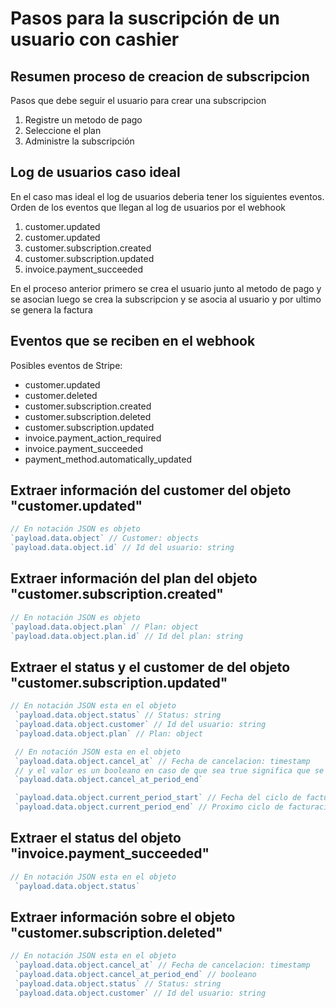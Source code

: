 # Pasos para la suscripción de un usuario con cashier

## Resumen proceso de creacion de subscripcion
Pasos que debe seguir el usuario para crear una subscripcion
1. Registre un metodo de pago
2. Seleccione el plan
3. Administre la subscripción

## Log de usuarios caso ideal
En el caso mas ideal el log de usuarios deberia tener los siguientes eventos.    
Orden de los eventos que llegan al log de usuarios por el webhook

1. customer.updated
2. customer.updated
3. customer.subscription.created
4. customer.subscription.updated
5. invoice.payment_succeeded

En el proceso anterior primero se crea el usuario junto al metodo de pago y se asocian
luego se crea la subscripcion y se asocia al usuario y por ultimo se genera la factura

## Eventos que se reciben en el webhook
Posibles eventos de Stripe:
* customer.updated
* customer.deleted
* customer.subscription.created
* customer.subscription.deleted
* customer.subscription.updated
* invoice.payment_action_required
* invoice.payment_succeeded
* payment_method.automatically_updated

## Extraer información del customer del objeto "customer.updated"
```js
// En notación JSON es objeto
`payload.data.object` // Customer: objects
`payload.data.object.id` // Id del usuario: string
```
## Extraer información del plan del objeto "customer.subscription.created"
```js
// En notación JSON es objeto
`payload.data.object.plan` // Plan: object
`payload.data.object.plan.id` // Id del plan: string
```
## Extraer el status y el customer de  del objeto "customer.subscription.updated"

```js
// En notación JSON esta en el objeto
 `payload.data.object.status` // Status: string
 `payload.data.object.customer` // Id del usuario: string
 `payload.data.object.plan` // Plan: object

 // En notación JSON esta en el objeto
 `payload.data.object.cancel_at` // Fecha de cancelacion: timestamp
 // y el valor es un booleano en caso de que sea true significa que se cancelo la subscripcion
 `payload.data.object.cancel_at_period_end`

 `payload.data.object.current_period_start` // Fecha del ciclo de facturacion actual: timestamp
 `payload.data.object.current_period_end` // Proximo ciclo de facturacion: timestamp
```

## Extraer el status del objeto "invoice.payment_succeeded"
```js
// En notación JSON esta en el objeto
 `payload.data.object.status`
```

## Extraer información sobre el objeto "customer.subscription.deleted"
```js
// En notación JSON esta en el objeto
 `payload.data.object.cancel_at` // Fecha de cancelacion: timestamp
 `payload.data.object.cancel_at_period_end` // booleano
 `payload.data.object.status` // Status: string
 `payload.data.object.customer` // Id del usuario: string
```